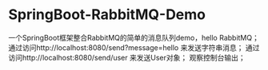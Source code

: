# SpringBoot-RabbitMQ-Demo
一个SpringBoot框架整合RabbitMQ的简单的消息队列demo，hello RabbitMQ；
通过访问http://localhost:8080/send?message=hello 来发送字符串消息；
通过访问http://localhost:8080/send/user 来发送User对象；
观察控制台输出；
